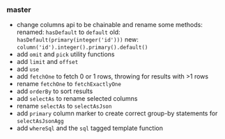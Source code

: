 ### master

- change columns api to be chainable and rename some methods:
  renamed: `hasDefault` to `default`
  old: `hasDefault(primary(integer('id')))`
  new: `column('id').integer().primary().default()`
- add `omit` and `pick` utility functions
- add `limit` and `offset`
- add `use`
- add `fetchOne` to fetch 0 or 1 rows, throwing for results with >1 rows
- rename `fetchOne` to `fetchExactlyOne`
- add `orderBy` to sort results
- add `selectAs` to rename selected columns
- rename `selectAs` to `selectAsJson`
- add `primary` column marker to create correct group-by statements for `selectAsJsonAgg`
- add `whereSql` and the `sql` tagged template function
